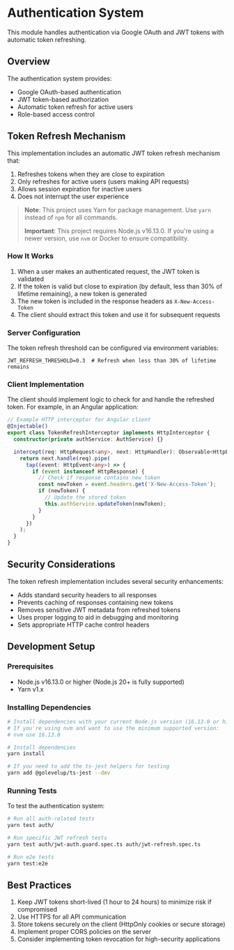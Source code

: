 # Authentication System

This module handles authentication via Google OAuth and JWT tokens with automatic token refreshing.

## Overview

The authentication system provides:
- Google OAuth-based authentication
- JWT token-based authorization
- Automatic token refresh for active users
- Role-based access control

## Token Refresh Mechanism

This implementation includes an automatic JWT token refresh mechanism that:
1. Refreshes tokens when they are close to expiration
2. Only refreshes for active users (users making API requests)
3. Allows session expiration for inactive users
4. Does not interrupt the user experience

> **Note**: This project uses Yarn for package management. Use `yarn` instead of `npm` for all commands.
> 
> **Important**: This project requires Node.js v16.13.0. If you're using a newer version, use `nvm` or Docker to ensure compatibility.

### How It Works

1. When a user makes an authenticated request, the JWT token is validated
2. If the token is valid but close to expiration (by default, less than 30% of lifetime remaining), a new token is generated
3. The new token is included in the response headers as `X-New-Access-Token`
4. The client should extract this token and use it for subsequent requests

### Server Configuration

The token refresh threshold can be configured via environment variables:

```
JWT_REFRESH_THRESHOLD=0.3  # Refresh when less than 30% of lifetime remains
```

### Client Implementation

The client should implement logic to check for and handle the refreshed token. For example, in an Angular application:

```typescript
// Example HTTP interceptor for Angular client
@Injectable()
export class TokenRefreshInterceptor implements HttpInterceptor {
  constructor(private authService: AuthService) {}

  intercept(req: HttpRequest<any>, next: HttpHandler): Observable<HttpEvent<any>> {
    return next.handle(req).pipe(
      tap((event: HttpEvent<any>) => {
        if (event instanceof HttpResponse) {
          // Check if response contains new token
          const newToken = event.headers.get('X-New-Access-Token');
          if (newToken) {
            // Update the stored token
            this.authService.updateToken(newToken);
          }
        }
      })
    );
  }
}
```

## Security Considerations

The token refresh implementation includes several security enhancements:
- Adds standard security headers to all responses
- Prevents caching of responses containing new tokens
- Removes sensitive JWT metadata from refreshed tokens
- Uses proper logging to aid in debugging and monitoring
- Sets appropriate HTTP cache control headers

## Development Setup

### Prerequisites

- Node.js v16.13.0 or higher (Node.js 20+ is fully supported)
- Yarn v1.x

### Installing Dependencies

```bash
# Install dependencies with your current Node.js version (16.13.0 or higher)
# If you're using nvm and want to use the minimum supported version:
# nvm use 16.13.0

# Install dependencies
yarn install

# If you need to add the ts-jest helpers for testing
yarn add @golevelup/ts-jest --dev
```

### Running Tests

To test the authentication system:

```bash
# Run all auth-related tests
yarn test auth/

# Run specific JWT refresh tests
yarn test auth/jwt-auth.guard.spec.ts auth/jwt-refresh.spec.ts

# Run e2e tests
yarn test:e2e
```


## Best Practices

1. Keep JWT tokens short-lived (1 hour to 24 hours) to minimize risk if compromised
2. Use HTTPS for all API communication
3. Store tokens securely on the client (HttpOnly cookies or secure storage)
4. Implement proper CORS policies on the server
5. Consider implementing token revocation for high-security applications